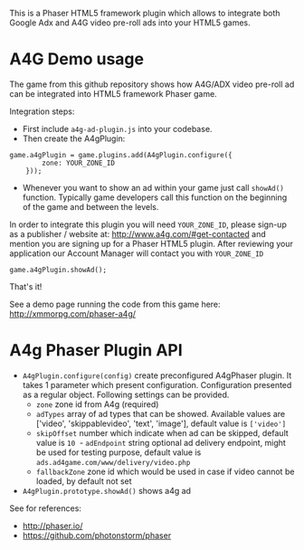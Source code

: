 This is a Phaser HTML5 framework plugin which allows to integrate both Google Adx and A4G video pre-roll ads into your HTML5 games.

A4G Demo usage
================

The game from this github repository shows how A4G/ADX video pre-roll ad can be integrated into HTML5 framework Phaser game.

Integration steps:
* First include `a4g-ad-plugin.js` into your codebase.
* Then create the A4gPlugin:

```
game.a4gPlugin = game.plugins.add(A4gPlugin.configure({
        zone: YOUR_ZONE_ID
    }));
```
* Whenever you want to show an ad within your game just call `showAd()` function. 
Typically game developers call this function on the beginning of the game and between the levels. 

In order to integrate this plugin you will need `YOUR_ZONE_ID`, please sign-up as a publisher / website at: http://www.a4g.com/#get-contacted
and mention you are signing up for a Phaser HTML5 plugin. After reviewing your application our Account Manager will contact you with `YOUR_ZONE_ID`

```
game.a4gPlugin.showAd();
```
That's it!

See a demo page running the code from this game here: http://xmmorpg.com/phaser-a4g/

A4g Phaser Plugin API
=====================

- `A4gPlugin.configure(config)` create preconfigured A4gPhaser plugin. It takes 1 parameter which present configuration.
Configuration presented as a regular object. Following settings can be provided.
  - `zone` zone id from A4g (required)
  - `adTypes` array of ad types that can be showed. Available values are ['video', 'skippablevideo', 'text', 'image'], default value is `['video']`
  - `skipOffset` number which indicate when ad can be skipped, default value is `10`
  - `adEndpoint` string optional ad delivery endpoint, might be used for testing purpose, default value is `ads.ad4game.com/www/delivery/video.php` 
  - `fallbackZone` zone id which would be used in case if video cannot be loaded, by default not set
- `A4gPlugin.prototype.showAd()` shows a4g ad

See for references:
* http://phaser.io/
* https://github.com/photonstorm/phaser
